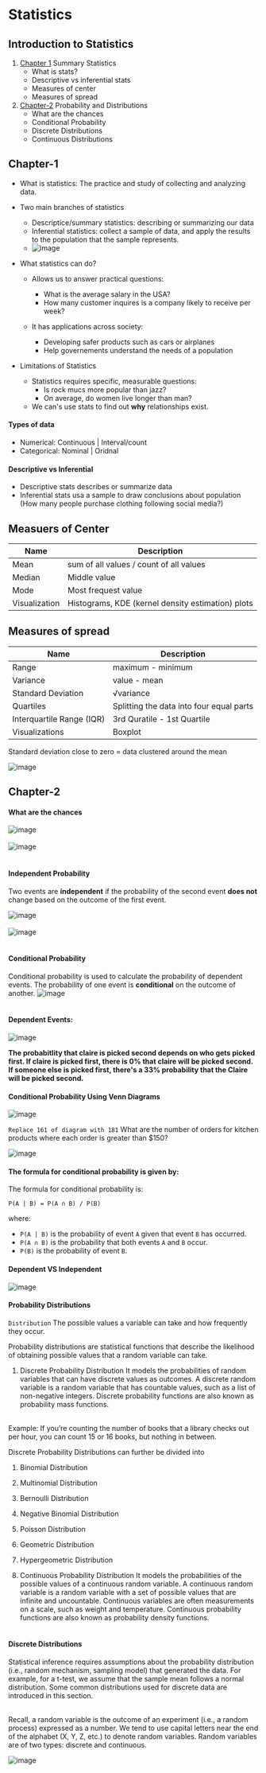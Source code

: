 # Statistics

## Introduction to Statistics
1. [Chapter 1](#chapter-1)
   Summary Statistics
    - What is stats?
    - Descriptive vs inferential stats
    - Measures of center
    - Measures of spread
2. [Chapter-2](#chapter-2)
  Probability and Distributions
    - What are the chances
    - Conditional Probability
    - Discrete Distributions
    - Continuous Distributions


## Chapter-1
- What is statistics: The practice and study of collecting and analyzing data.
- Two main branches of statistics
  - Descriptice/summary statistics: describing or summarizing our data
  - Inferential statistics: collect a sample of data, and apply the results to the population that the sample represents.
  - ![image](https://github.com/user-attachments/assets/bf5ec809-292a-469e-ad40-d19dd05c380a)
 
- What statistics can do?
    - Allows us to answer practical questions:
      - What is the average salary in the USA?
      - How many customer inquires is a company likely to receive per week?

    - It has applications across society:
        - Developing safer products such as cars or airplanes
        - Help governements understand the needs of a population

- Limitations of Statistics
    - Statistics requires specific, measurable questions:
        - Is rock mucs more popular than jazz?
        - On average, do women live longer than man?
    - We can's use stats to find out **why** relationships exist.

#### Types of data
- Numerical: Continuous | Interval/count
- Categorical: Nominal  | Oridnal


#### Descriptive vs Inferential 
- Descriptive stats describes or summarize data
- Inferential stats usa a sample to draw conclusions about population (How many people purchase clothing following social media?)



## Measuers of Center

|Name | Description|
|-----|----------------------------------------|
|Mean | sum of all values / count of all values|
|Median|Middle value |
|Mode| Most frequest value|
|Visualization| Histograms, KDE (kernel density estimation) plots|


## Measures of spread
|Name| Description|
|----|------------|
|Range|maximum - minimum|
|Variance|value - mean|
|Standard Deviation|√variance|
|Quartiles|Splitting the data into four equal parts|
|Interquartile Range (IQR)| 3rd Quratile - 1st Quartile|
|Visualizations|Boxplot|

Standard deviation close to zero = data clustered around the mean

![image](https://github.com/user-attachments/assets/7637335a-3bd9-407b-afa9-88f4bf4f5ef1)



## Chapter-2

#### What are the chances
![image](https://github.com/user-attachments/assets/c74b96e9-b61c-4340-a93b-f3a19e1e2031)<br><br>
![image](https://github.com/user-attachments/assets/d0a53b3c-097b-4d0e-ab63-ad99a10a5ef0)<br><br>

#### Independent Probability
Two events are **independent** if the probability of the second event **does not** change based on the outcome of the first event.

![image](https://github.com/user-attachments/assets/7ba1471e-6224-4b4e-95b5-15898d93e477) <br><br>
![image](https://github.com/user-attachments/assets/aa7794c0-f42c-4a8a-9149-24f70655da40) <br><br>


#### Conditional Probability
Conditional probability is used to calculate the probability of dependent events. The probability of one event is **conditional** on the outcome of another.
![image](https://github.com/user-attachments/assets/3007c70e-3ee9-487b-a23d-5fcb2da1f940) <br><br>

#### Dependent Events:
![image](https://github.com/user-attachments/assets/1f6bfe3a-95ab-4384-861b-a2e5763e2e25)<br>


**The probabitlity that claire is picked second depends on who gets picked first. If claire is picked first, there is 0% that claire will be picked second. If someone else is picked first, there's a 33% probability that the  Claire will be picked second.**

#### Conditional Probability Using Venn Diagrams
![image](https://github.com/user-attachments/assets/4c723d6d-cfc1-4f60-9b36-fe501f766d5b)

```Replace 161 of diagram with 181```
What are the number of orders for kitchen products where each order is greater than $150?

![image](https://github.com/user-attachments/assets/6f415d16-0012-44c9-aa62-3184ed2232d8)

#### The formula for conditional probability is given by:

The formula for conditional probability is:

    P(A | B) = P(A ∩ B) / P(B)

where:

- `P(A | B)` is the probability of event `A` given that event `B` has occurred.
- `P(A ∩ B)` is the probability that both events `A` and `B` occur.
- `P(B)` is the probability of event `B`.
#### Dependent VS Independent
![image](https://github.com/user-attachments/assets/49d4c125-31a3-4269-ac0e-b5da07c6e2e9)


#### Probability Distributions
`Distribution` The possible values a variable can take and how frequently they occur.

Probability distributions are statistical functions that describe the likelihood of obtaining possible values that a random variable can take. 
1. Discrete Probability Distribution
It models the probabilities of random variables that can have discrete values as outcomes. A discrete random variable is a random variable that has countable values, such as a list of non-negative integers. Discrete probability functions are also known as probability mass functions.<br><br>

Example: If you’re counting the number of books that a library checks out per hour, you can count 15 or 16 books, but nothing in between.

Discrete Probability Distributions can further be divided into

   1. Binomial Distribution
   2. Multinomial Distribution
   3. Bernoulli Distribution
   4. Negative Binomial Distribution
   5. Poisson Distribution
   6. Geometric Distribution
   7. Hypergeometric Distribution

2. Continuous Probability Distribution
It models the probabilities of the possible values of a continuous random variable. A continuous random variable is a random variable with a set of possible values that are infinite and uncountable. Continuous variables are often measurements on a scale, such as weight and temperature. Continuous probability functions are also known as probability density functions.
<br><br>

#### Discrete Distributions
Statistical inference requires assumptions about the probability distribution (i.e., random mechanism, sampling model) that generated the data. For example, for a t-test, we assume that the sample mean follows a normal distribution. Some common distributions used for discrete data are introduced in this section.<br><br>

Recall, a random variable is the outcome of an experiment (i.e., a random process) expressed as a number. We tend to use capital letters near the end of the alphabet (X, Y, Z, etc.) to denote random variables. Random variables are of two types: discrete and continuous.

![image](https://github.com/user-attachments/assets/af1d9bc2-0f9d-48e8-a0a4-093007d6886a)



